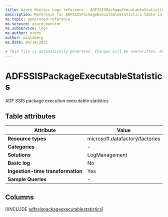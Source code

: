 ```yaml
---
title: Azure Monitor Logs reference - ADFSSISPackageExecutableStatistics
description: Reference for ADFSSISPackageExecutableStatistics table in Azure Monitor Logs.
ms.topic: generated-reference
ms.service: azure-monitor
ms.subservice: logs
ms.author: orens
author: osalzberg
ms.date: 04/14/2025

# This file is automatically generated. Changes will be overwritten. Do not change this file directly.
---
```


# ADFSSISPackageExecutableStatistics

ADF SSIS package execution executable statistics


## Table attributes

|Attribute|Value|
|---|---|
|**Resource types**|microsoft.datafactory/factories|
|**Categories**|-|
|**Solutions**| LogManagement|
|**Basic log**|No|
|**Ingestion-time transformation**|Yes|
|**Sample Queries**|-|



## Columns
  
[!INCLUDE [adfssispackageexecutablestatistics](~/reusable-content/ce-skilling/azure/includes/azure-monitor/reference/tables/adfssispackageexecutablestatistics-include.md)]
